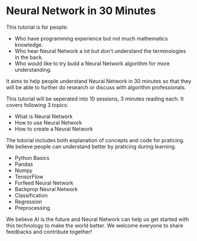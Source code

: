 # Neural Network in 30 Minutes
This tutorial is for people:
* Who have programming experience but not much mathematics knowledge. 
* Who hear Neural Network a lot but don't understand the terminologies in the back.
* Who would like to try build a Neural Network algorithm for more understanding.

It aims to help people understand Neural Network in 30 minutes so that they will be able to further do research or discuss with algorithm professionals. 

This tutorial will be seperated into 10 sessions, 3 minutes reading each. It covers following 3 topics:
* What is Neural Network
* How to use Neural Network
* How to create a Neural Network 

The tutorial includes both explanation of concepts and code for praticing. We believe people can understand better by praticing during learning.
* Python Basics
* Pandas
* Numpy
* TensorFlow
* Forfeed Neural Network
* Backprop Neural Network
* Classification
* Regression
* Preprocessing

We believe AI is the future and Neural Network can help us get started with this technology to make the world better. We welcome everyone to share feedbacks and contribute together! 
